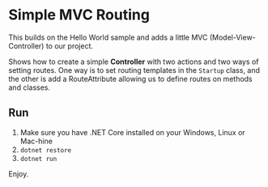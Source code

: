 # Simple MVC Routing

This builds on the Hello World sample and adds a little MVC (Model-View-Controller) to our project.

Shows how to create a simple **Controller** with two actions and two ways of setting routes. One way is to
set routing templates in the `Startup` class, and the other is add a RouteAttribute allowing us to define
routes on methods and classes. 

## Run

1. Make sure you have .NET Core installed on your Windows, Linux or Mac-hine
2. `dotnet restore`
3. `dotnet run`

Enjoy.